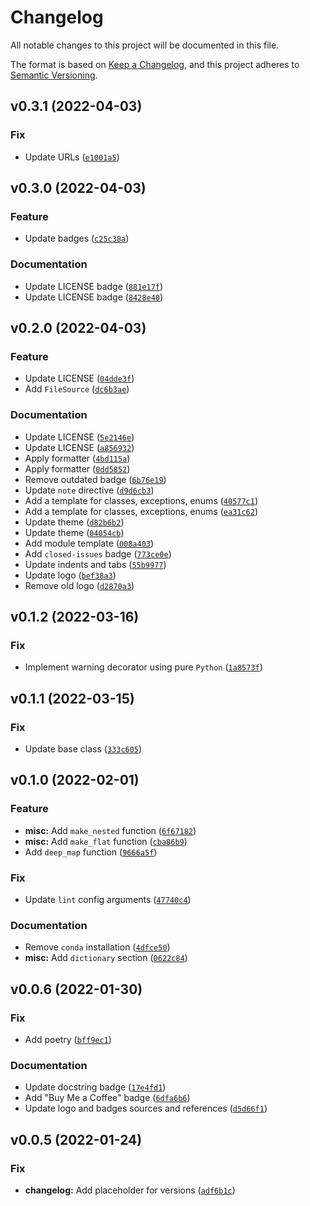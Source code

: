 # Changelog

All notable changes to this project will be documented in this file.

The format is based on [Keep a Changelog](https://keepachangelog.com/en/1.0.0/), and this project
adheres to [Semantic Versioning](https://semver.org/spec/v2.0.0.html).

<!--next-version-placeholder-->

## v0.3.1 (2022-04-03)
### Fix
* Update URLs ([`e1001a5`](https://github.com/volodymyrPivoshenko/configflow/commit/e1001a57478ff7036c2fa5fd982447baf8634ee2))

## v0.3.0 (2022-04-03)
### Feature
* Update badges ([`c25c38a`](https://github.com/volodymyrPivoshenko/configflow/commit/c25c38a2b1c259052025dda6b77103c5a076f1c9))

### Documentation
* Update LICENSE badge ([`881e17f`](https://github.com/volodymyrPivoshenko/configflow/commit/881e17f9b6acb769450bf481c498707e8fddb45b))
* Update LICENSE badge ([`8428e40`](https://github.com/volodymyrPivoshenko/configflow/commit/8428e40fd7e19798e6cce68e7424719af758a009))

## v0.2.0 (2022-04-03)
### Feature
* Update LICENSE ([`04dde3f`](https://github.com/volodymyrPivoshenko/configflow/commit/04dde3f5b9981a6111900f7f544984a81ca25269))
* Add `FileSource` ([`dc6b3ae`](https://github.com/volodymyrPivoshenko/configflow/commit/dc6b3ae7b1aaca079a357260cca65199d01b986a))

### Documentation
* Update LICENSE ([`5e2146e`](https://github.com/volodymyrPivoshenko/configflow/commit/5e2146e458ae5ae5eaa6854bc145ded761e0f9c1))
* Update LICENSE ([`a856932`](https://github.com/volodymyrPivoshenko/configflow/commit/a856932ab47b551258f19c60a5dd959e2f4ad539))
* Apply formatter ([`4bd115a`](https://github.com/volodymyrPivoshenko/configflow/commit/4bd115abe954114196348a1320eb2ef9484234af))
* Apply formatter ([`0dd5852`](https://github.com/volodymyrPivoshenko/configflow/commit/0dd5852c269c03fcbfe3134423ec2095b30c2ea6))
* Remove outdated badge ([`6b76e19`](https://github.com/volodymyrPivoshenko/configflow/commit/6b76e194e2242393f14ec1607659f6c0c02c50e4))
* Update `note` directive ([`d9d6cb3`](https://github.com/volodymyrPivoshenko/configflow/commit/d9d6cb3950c228d377f0187992cc3d59b905fd11))
* Add a template for classes, exceptions, enums ([`40577c1`](https://github.com/volodymyrPivoshenko/configflow/commit/40577c12ec2fd900cb84d86761e065806610c538))
* Add a template for classes, exceptions, enums ([`ea31c62`](https://github.com/volodymyrPivoshenko/configflow/commit/ea31c62e11c3cef3696d04ad2032a38a8d57cf0f))
* Update theme ([`d82b6b2`](https://github.com/volodymyrPivoshenko/configflow/commit/d82b6b2131c0a13bfe44334b0b80db5a35210e0d))
* Update theme ([`04054cb`](https://github.com/volodymyrPivoshenko/configflow/commit/04054cbff8c6160cbc3f8a8f5451bb7577f6fe00))
* Add module template ([`008a403`](https://github.com/volodymyrPivoshenko/configflow/commit/008a40353d0f1578f13cbf3ae51b0f93582d019b))
* Add `closed-issues` badge ([`773ce0e`](https://github.com/volodymyrPivoshenko/configflow/commit/773ce0ebdc3137d81f5843ad51ae1510b35908cd))
* Update indents and tabs ([`55b9977`](https://github.com/volodymyrPivoshenko/configflow/commit/55b9977ea12644681c3845e99c65f495a03274ab))
* Update logo ([`bef38a3`](https://github.com/volodymyrPivoshenko/configflow/commit/bef38a3eb3391582172934818db962141c4efd81))
* Remove old logo ([`d2870a3`](https://github.com/volodymyrPivoshenko/configflow/commit/d2870a377df9b3c55d8692cfcc02ca1f1d380fbd))

## v0.1.2 (2022-03-16)

### Fix

* Implement warning decorator using
  pure `Python` ([`1a8573f`](https://github.com/volodymyrPivoshenko/configflow/commit/1a8573fc910324ae8e8018197693384eba66e512))

## v0.1.1 (2022-03-15)

### Fix

* Update base
  class ([`333c605`](https://github.com/volodymyrPivoshenko/configflow/commit/333c605a6329825a5f6c7da96d63e73eae7df61a))

## v0.1.0 (2022-02-01)

### Feature

* **misc:** Add `make_nested`
  function ([`6f67182`](https://github.com/volodymyrPivoshenko/configflow/commit/6f67182a145c9b1b4d37694c8e0dd126ee1de9bb))
* **misc:** Add `make_flat`
  function ([`cba86b9`](https://github.com/volodymyrPivoshenko/configflow/commit/cba86b9603623ef6fe8f9dddb38f0b23de47b5f1))
* Add `deep_map`
  function ([`9666a5f`](https://github.com/volodymyrPivoshenko/configflow/commit/9666a5f0c7ec3acd77930788a22018cad0e43357))

### Fix

* Update `lint` config
  arguments ([`47740c4`](https://github.com/volodymyrPivoshenko/configflow/commit/47740c4cde892b01f788a59fc7a09f6fe05aec75))

### Documentation

* Remove `conda`
  installation ([`4dfce50`](https://github.com/volodymyrPivoshenko/configflow/commit/4dfce507ecb220ff122af94590eb845aeee08542))
* **misc:** Add `dictionary`
  section ([`0622c84`](https://github.com/volodymyrPivoshenko/configflow/commit/0622c842d4c42e69669f03d4db1dbe1b4912710d))

## v0.0.6 (2022-01-30)

### Fix

* Add
  poetry ([`bff9ec1`](https://github.com/volodymyrPivoshenko/configflow/commit/bff9ec1ccb2c7dd004aaf2e711342c8e0437eef8))

### Documentation

* Update docstring
  badge ([`17e4fd1`](https://github.com/volodymyrPivoshenko/configflow/commit/17e4fd1cd2de7776ae0594a89071a76f87b83645))
* Add "Buy Me a Coffee"
  badge ([`6dfa6b6`](https://github.com/volodymyrPivoshenko/configflow/commit/6dfa6b6d2b47b2c1ac1a17d02385e4193993731b))
* Update logo and badges sources and
  references ([`d5d66f1`](https://github.com/volodymyrPivoshenko/configflow/commit/d5d66f187bda7ac3cbc82a7bb931b9c46b5b6dda))

## v0.0.5 (2022-01-24)

### Fix

- **changelog:** Add placeholder for
  versions ([`adf6b1c`](https://github.com/volodymyrPivoshenko/configflow/commit/adf6b1ce1d989465127b38dc240ea9e5bf7b824f))
